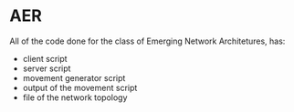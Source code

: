 # AER
All of the code done for the class of Emerging Network Architetures, has:
+ client script
+ server script
+ movement generator script
+ output of the movement script 
+ file of the network topology 
